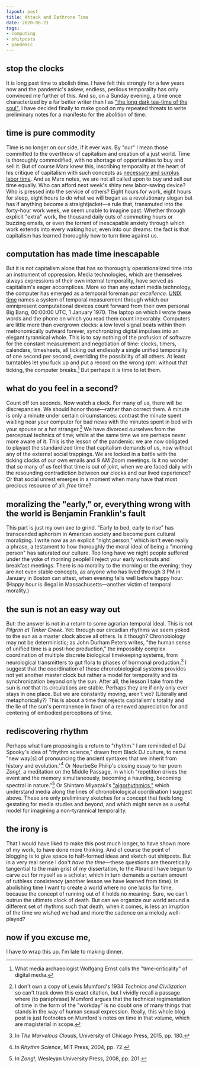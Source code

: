 ```yaml
---
layout: post
title: Attack and Dethrone Time
date: 2020-06-21
tags:
- computing
- shitposts
- pandemic
---
```


## stop the clocks

It is long past time to abolish time. I have felt this strongly for a few years now and the pandemic's askew, endless, perilous temporality has only convinced me further of this. And so, on a Sunday evening, a time once characterized by a far better writer than I as ["the long dark tea-time of the soul"](https://en.wikipedia.org/wiki/The_Long_Dark_Tea-Time_of_the_Soul), I have decided finally to make good on my repeated threats to write preliminary notes for a  manifesto for the abolition of time. 

## time is pure commodity

Time is no longer on our side, if it ever was. By "our" I mean those committed to the overthrow of capitalism and creation of a just world. Time is thoroughly commodified, with no shortage of opportunities to buy and sell it. But of course Marx knew this, inscribing temporality at the heart of his critique of capitalism with such concepts as [necessary and surplus labor time](https://www.marxists.org/glossary/terms/n/e.htm). And as Marx notes, we are not all called upon to buy and sell our time equally. Who can afford next week's shiny new labor-saving device? Who is pressed into the service of others? Eight hours for work, eight hours for sleep, eight hours to do what we will began as a revolutionary slogan but has if anything become a straightjacket—a rule that, transmuted into the forty-hour work week, we seem unable to imagine past. Whether through explicit "extra" work, the thousand daily cuts of commuting hours or buzzing emails, or even the torrent of inescapable anxiety through which work extends into every waking hour, even into our dreams: the fact is that capitalism has learned thoroughly how to turn time against us. 

## computation has made time inescapable

But it is not capitalism alone that has so thoroughly operationalized time into an instrument of oppression. Media technologies, which are themselves always expressions of their own internal temporality, have served as capitalism's eager accomplices. More so than any extant media technology, the computer has emerged as a temporal foreman *par excellence*. [UNIX time](https://en.wikipedia.org/wiki/Unix_time) names a system of temporal measurement through which our omnipresent computational devices count forward from their own personal Big Bang, 00:00:00 UTC, 1 January 1970. The laptop on which I wrote these words and the phone on which you read them count inexorably. Computers are little more than overgrown clocks: a low level signal beats within them metronomically outward forever, synchronizing digital impulses into an elegant tyrannical whole. This is to say nothing of the profusion of software for the constant measurement and negotiation of time: clocks, timers, calendars, timesheets, all ticking out endlessly a single unified temporality of one second per second, overriding the possibility of all others. At least turntables let you fuck up and put a record on the wrong rpm: without that ticking, the computer breaks.[^1] But perhaps it is time to let them.

[^1]: What media archaeologist Wolfgang Ernst calls the "time-criticality" of digital media.

## what do you feel in a second?

Count off ten seconds. Now watch a clock. For many of us, there will be discrepancies. We should honor those—rather than correct them. A minute is only a minute under certain circumstances: contrast the minute spent waiting near your computer for bad news with the minutes spent in bed with your spouse or a hot stranger.[^2] We have divorced ourselves from the perceptual technics of time; while at the same time we are perhaps never more aware of it. This is the lesson of the pandemic: we are now obligated to playact the standardized time that capitalism demands of us, now without any of the external social trappings. We are locked in a battle with the ticking clocks of our own emails and 9 AM Zoom meetings. Is it no wonder that so many of us feel that time is out of joint, when we are faced daily with the resounding contradiction between our clocks and our lived experience? Or that social unrest emerges in a moment when many have that most precious resource of all: *free* time?

[^2]: I don't own a copy of Lewis Mumford's 1934 *Technics and Civilization* so can't track down this exact citation, but I vividly recall a passage where (to paraphrase) Mumford argues that the technical regimentation of time in the form of the "workday" is no doubt one of many things that stands in the way of human sexual expression. Really, this whole blog post is just footnotes on Mumford's notes on time in that volume, which are magisterial in scope.

## moralizing the "early," or, everything wrong with the world is Benjamin Franklin's fault

This part is just my own axe to grind. "Early to bed, early to rise" has transcended aphorism in American society and become pure cultural moralizing. I write now as an explicit "night person," which isn't even really a phrase, a testament to how thoroughly the moral ideal of being a "morning person" has saturated our culture. Too long have we night people suffered under the yoke of morning people! I reject your early workouts and breakfast meetings. There is no morality to the morning or the evening; they are not even stable concepts, as anyone who has lived through 3 PM in January in Boston can attest, when evening falls well before happy hour. (Happy hour is illegal in Massachusetts—another victim of temporal morality.) 

## the sun is not an easy way out

But: the answer is not in a return to some agrarian temporal ideal. This is not *Pilgrim at Tinker Creek*. Yet: through our circadian rhythms we seem yoked to the sun as a master clock above all others. Is it though? Chronobiology may not be deterministic; as John Durham Peters writes, "the human sense of unified time is a post-hoc production," the impossibly complex coordination of multiple discrete biological timekeeping systems, from neurological transmitters to gut flora to phases of hormonal production.[^3] I suggest that the coordination of these chronobiological systems provides not yet another master clock but rather a model for temporality and its synchronization beyond only the sun. After all, the lesson I take from the sun is *not* that its circulations are stable. Perhaps they are if only only ever stays in one place. But we are constantly moving, aren't we? (Literally and metaphorically?) This is about a time that rejects capitalism's totality and the lie of the sun's permanence in favor of a renewed appreciation for and centering of embodied perceptions of time. 

[^3]: In *The Marvelous Clouds*, University of Chicago Press, 2015, pp. 180.

## rediscovering rhythm

Perhaps what I am proposing is a return to "rhythm." I am reminded of DJ Spooky's idea of "rhythm science," drawn from Black DJ culture, to name "new way[s] of pronouncing the ancient syntaxes that we inherit from history and evolution."[^4] Or NourbeSe Philip's closing essay to her poem *Zong!*, a meditation on the Middle Passage, in which "repetition drives the event and the memory simultaneously, becoming a haunting, becoming spectral in nature."[^5] Or Shintaro Miyazaki's ["algorhythmics,"](http://computationalculture.net/algorhythmics-understanding-micro-temporality-in-computational-cultures/) which understand media along the lines of chronobiological coordination I suggest above. These are only preliminary sketches for a concept that feels long gestating for media studies and beyond, and which might serve as a useful model for imagining a non-tyrannical temporality. 

[^4]: In *Rhythm Science*, MIT Press, 2004, pp. 72. 

[^5]: In *Zong!*, Wesleyan University Press, 2008, pp. 201. 

## the irony is

That I would have liked to make this post much longer, to have shown more of my work, to have done more thinking. And of course the point of blogging is to give space to half-formed ideas and sketch out shitposts. But in a very real sense I don't *have the time*—these questions are theoretically tangential to the main grist of my dissertation, to the #brand I have begun to carve out for myself as a scholar, which in turn demands a certain amount of ruthless consistency (another lesson we have learned from time). In abolishing time I want to create a world where no one lacks for time, because the concept of running out of it holds no meaning. Sure, we can't outrun the ultimate clock of death. But can we organize our world around a different set of rhythms such that death, when it comes, is less an irruption of the time we wished we had and more the cadence on a melody well-played? 

## now if you excuse me,

I have to wrap this up. I'm late to making dinner. 